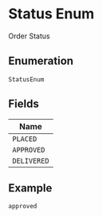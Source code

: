 
# Status Enum

Order Status

## Enumeration

`StatusEnum`

## Fields

| Name |
|  --- |
| `PLACED` |
| `APPROVED` |
| `DELIVERED` |

## Example

```
approved
```


